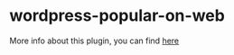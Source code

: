 # wordpress-popular-on-web

More info about this plugin, you can find [here](http://atanasovski.tumblr.com/post/123888848991/the-best-wordpress-plugin-for-trending-content-at-your-w)
